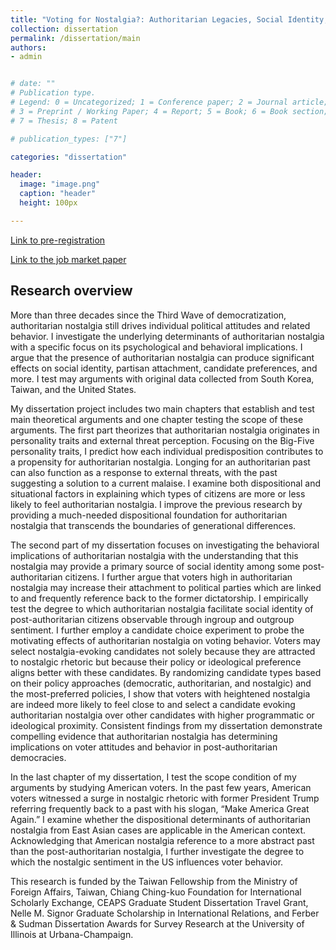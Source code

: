```yaml
---
title: "Voting for Nostalgia?: Authoritarian Legacies, Social Identity, and Political Behavior in Post-Authoritarian Democracies"
collection: dissertation
permalink: /dissertation/main
authors: 
- admin


# date: ""
# Publication type.
# Legend: 0 = Uncategorized; 1 = Conference paper; 2 = Journal article;
# 3 = Preprint / Working Paper; 4 = Report; 5 = Book; 6 = Book section;
# 7 = Thesis; 8 = Patent

# publication_types: ["7"]

categories: "dissertation"

header:
  image: "image.png"
  caption: "header"
  height: 100px

---
```

[Link to pre-registration](https://osf.io/2uzg3)

[Link to the job market paper](https://www.dropbox.com/s/f2jqnlobuey8flk/Voting%20for%20Nostalgia.pdf?dl=1)


## Research overview 
More than three decades since the Third Wave of democratization, authoritarian nostalgia still drives individual political attitudes and related behavior. I investigate the underlying determinants of authoritarian nostalgia with a specific focus on its psychological and behavioral implications. I argue that the presence of authoritarian nostalgia can produce significant effects on social identity, partisan attachment, candidate preferences, and more. I test may arguments with original data collected from South Korea, Taiwan, and the United States. 

My dissertation project includes two main chapters that establish and test main theoretical arguments and one chapter testing the scope of these arguments. The first part theorizes that authoritarian nostalgia originates in personality traits and external threat perception. Focusing on the Big-Five personality traits, I predict how each individual predisposition contributes to a propensity for authoritarian nostalgia. Longing for an authoritarian past can also function as a response to external threats, with the past suggesting a solution to a current malaise. I examine both dispositional and situational factors in explaining which types of citizens are more or less likely to feel authoritarian nostalgia. I improve the previous research by providing a much-needed dispositional foundation for authoritarian nostalgia that transcends the boundaries of generational differences. 

The second part of my dissertation focuses on investigating the behavioral implications of authoritarian nostalgia with the understanding that this nostalgia may provide a primary source of social identity among some post-authoritarian citizens. I further argue that voters high in authoritarian nostalgia may increase their attachment to political parties which are linked to and frequently reference back to the former dictatorship. I empirically test the degree to which authoritarian nostalgia facilitate social identity of post-authoritarian citizens observable through ingroup and outgroup sentiment. I further employ a candidate choice experiment to probe the motivating effects of authoritarian nostalgia on voting behavior. Voters may select nostalgia-evoking candidates not solely because they are attracted to nostalgic rhetoric but because their policy or ideological preference aligns better with these candidates. By randomizing candidate types based on their policy approaches (democratic, authoritarian, and nostalgic) and the most-preferred policies, I show that voters with heightened nostalgia are indeed more likely to feel close to and select a candidate evoking authoritarian nostalgia over other candidates with higher programmatic or ideological proximity. Consistent findings from my dissertation demonstrate compelling evidence that authoritarian nostalgia has determining implications on voter attitudes and behavior in post-authoritarian democracies. 

In the last chapter of my dissertation, I test the scope condition of my arguments by studying American voters. In the past few years, American voters witnessed a surge in nostalgic rhetoric with former President Trump referring frequently back to a past with his slogan, “Make America Great Again.” I examine whether the dispositional determinants of authoritarian nostalgia from East Asian cases are applicable in the American context. Acknowledging that American nostalgia reference to a more abstract past than the post-authoritarian nostalgia, I further investigate the degree to which the nostalgic sentiment in the US influences voter behavior. 

This research is funded by the Taiwan Fellowship from the Ministry of Foreign Affairs, Taiwan, Chiang Ching-kuo Foundation for International Scholarly Exchange, CEAPS Graduate Student Dissertation Travel Grant, Nelle M. Signor Graduate	Scholarship in International Relations, and Ferber & Sudman Dissertation Awards for Survey Research at the University of Illinois at Urbana-Champaign.



